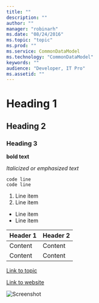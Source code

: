 ```yaml
---
title: ""
description: ""
author: ""
manager: "robinarh"
ms.date: "08/24/2016"
ms.topic: "topic"
ms.prod: ""
ms.service: CommonDataModel
ms.technology: "CommonDataModel"
keywords: ""
audience: "Developer, IT Pro"
ms.assetid: ""
---
```


<!-- Comment text -->

# Heading 1
## Heading 2
### Heading 3

**bold text**

*Italicized or emphasized text*

    code line
    code line

1. Line item
2. Line item

- Line item
- Line item

| Header 1 | Header 2 |
| -------- | -------- |
| Content  | Content  |
| Content  | Content  |

[Link to topic](/entity-reference/entity-tables/foundation.md "Hover title") 

[Link to website](http://www.microsoft.com "Hover title") 

![Screenshot](media/screenshot.png "Hover title")


